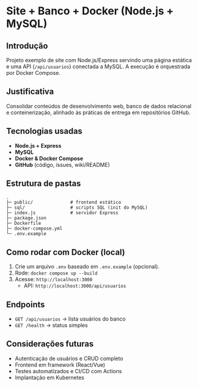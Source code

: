 # Site + Banco + Docker (Node.js + MySQL)

## Introdução
Projeto exemplo de site com Node.js/Express servindo uma página estática e uma API (`/api/usuarios`) conectada a MySQL. A execução é orquestrada por Docker Compose.

## Justificativa
Consolidar conteúdos de desenvolvimento web, banco de dados relacional e conteinerização, alinhado às práticas de entrega em repositórios GitHub.

## Tecnologias usadas
- **Node.js + Express**
- **MySQL**
- **Docker & Docker Compose**
- **GitHub** (código, issues, wiki/README)

## Estrutura de pastas
```
.
├─ public/              # frontend estático
├─ sql/                 # scripts SQL (init do MySQL)
├─ index.js             # servidor Express
├─ package.json
├─ Dockerfile
├─ docker-compose.yml
└─ .env.example
```

## Como rodar com Docker (local)
1. Crie um arquivo `.env` baseado em `.env.example` (opcional).
2. Rode: `docker compose up --build`
3. Acesse: `http://localhost:3000`  
   - API: `http://localhost:3000/api/usuarios`

## Endpoints
- `GET /api/usuarios` → lista usuários do banco
- `GET /health` → status simples

## Considerações futuras
- Autenticação de usuários e CRUD completo
- Frontend em framework (React/Vue)
- Testes automatizados e CI/CD com Actions
- Implantação em Kubernetes
